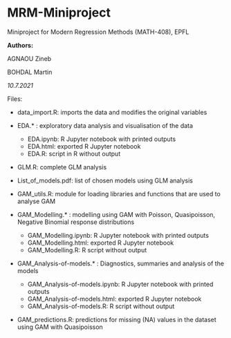 # MRM-Miniproject

Miniproject for Modern Regression Methods (MATH-408), EPFL

**Authors:**

AGNAOU Zineb

BOHDAL Martin

*10.7.2021*

Files:
- data_import.R: imports the data and modifies the original variables
- EDA.* : exploratory data analysis and visualisation of the data
  -   EDA.ipynb: R Jupyter notebook with printed outputs
  -   EDA.html: exported R Jupyter notebook
  -   EDA.R: script in R without output

- GLM.R: complete GLM analysis
- List_of_models.pdf: list of chosen models using GLM analysis

- GAM_utils.R: module for loading libraries and functions that are used to analyse GAM
- GAM_Modelling.* : modelling using GAM with Poisson, Quasipoisson, Negative Binomial response distributions
  -   GAM_Modelling.ipynb: R Jupyter notebook with printed outputs
  -   GAM_Modelling.html: exported R Jupyter notebook
  -   GAM_Modelling.R: R script without output
- GAM_Analysis-of-models.* : Diagnostics, summaries and analysis of the models
  -   GAM_Analysis-of-models.ipynb: R Jupyter notebook with printed outputs
  -   GAM_Analysis-of-models.html: exported R Jupyter notebook
  -   GAM_Analysis-of-models.R: R script without output
- GAM_predictions.R: predictions for missing (NA) values in the dataset using GAM with Quasipoisson
